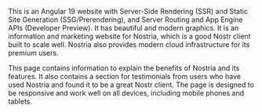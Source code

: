 This is an Angular 19 website with Server-Side Rendering (SSR) and Static Site Generation (SSG/Prerendering), and Server Routing and App Engine APIs (Developer Preview). It has beautiful and modern graphics. It is an information and marketing website for Nostria, which is a good Nostr client built to scale well. Nostria also provides modern cloud infrastructure for its premium users.

This page contains information to explain the benefits of Nostria and its features. It also contains a section for testimonials from users who have used Nostria and found it to be a great Nostr client. The page is designed to be responsive and work well on all devices, including mobile phones and tablets.